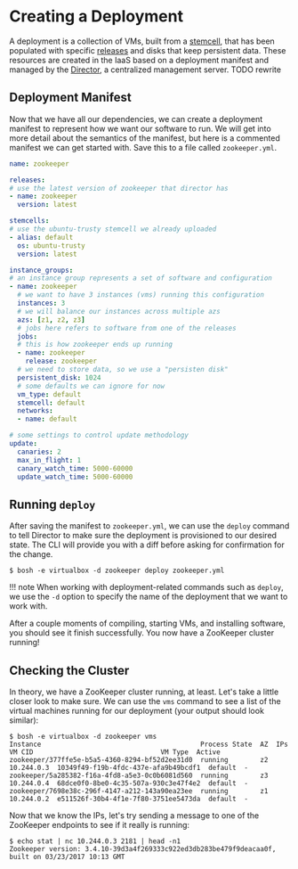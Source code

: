 # Creating a Deployment

A deployment is a collection of VMs, built from a [stemcell](stemcell.md), that has been populated with specific [releases](release.md) and disks that keep persistent data. These resources are created in the IaaS based on a deployment manifest and managed by the [Director](terminology.md#director), a centralized management server. TODO rewrite


## Deployment Manifest

Now that we have all our dependencies, we can create a deployment manifest to represent how we want our software to run. We will get into more detail about the semantics of the manifest, but here is a commented manifest we can get started with. Save this to a file called `zookeeper.yml`.

```yaml
name: zookeeper

releases:
# use the latest version of zookeeper that director has
- name: zookeeper
  version: latest

stemcells:
# use the ubuntu-trusty stemcell we already uploaded
- alias: default
  os: ubuntu-trusty
  version: latest

instance_groups:
# an instance group represents a set of software and configuration
- name: zookeeper
  # we want to have 3 instances (vms) running this configuration
  instances: 3
  # we will balance our instances across multiple azs
  azs: [z1, z2, z3]
  # jobs here refers to software from one of the releases
  jobs:
  # this is how zookeeper ends up running
  - name: zookeeper
    release: zookeeper
  # we need to store data, so we use a "persisten disk"
  persistent_disk: 1024
  # some defaults we can ignore for now
  vm_type: default
  stemcell: default
  networks:
  - name: default

# some settings to control update methodology
update:
  canaries: 2
  max_in_flight: 1
  canary_watch_time: 5000-60000
  update_watch_time: 5000-60000
```


## Running `deploy`

After saving the manifest to `zookeeper.yml`, we can use the `deploy` command to tell Director to make sure the deployment is provisioned to our desired state. The CLI will provide you with a diff before asking for confirmation for the change.

```shell
$ bosh -e virtualbox -d zookeeper deploy zookeeper.yml
```

!!! note
    When working with deployment-related commands such as `deploy`, we use the `-d` option to specify the name of the deployment that we want to work with.

After a couple moments of compiling, starting VMs, and installing software, you should see it finish successfully. You now have a ZooKeeper cluster running!


## Checking the Cluster

In theory, we have a ZooKeeper cluster running, at least. Let's take a little closer look to make sure. We can use the `vms` command to see a list of the virtual machines running for our deployment (your output should look similar):

```shell
$ bosh -e virtualbox -d zookeeper vms
Instance                                        Process State  AZ  IPs         VM CID                                VM Type  Active  
zookeeper/377ffe5e-b5a5-4360-8294-bf52d2ee31d0  running        z2  10.244.0.3  10349f49-f19b-4fdc-437e-afa9b49bcdf1  default  -  
zookeeper/5a285382-f16a-4fd8-a5e3-0c0b6081d560  running        z3  10.244.0.4  68dce0f0-8be0-4c35-507a-930c3e47f4e2  default  -  
zookeeper/7698e38c-296f-4147-a212-143a90ea23ee  running        z1  10.244.0.2  e511526f-30b4-4f1e-7f80-3751ee5473da  default  -  
```

Now that we know the IPs, let's try sending a message to one of the ZooKeeper endpoints to see if it really is running:

```shell
$ echo stat | nc 10.244.0.3 2181 | head -n1
Zookeeper version: 3.4.10-39d3a4f269333c922ed3db283be479f9deacaa0f, built on 03/23/2017 10:13 GMT
```
